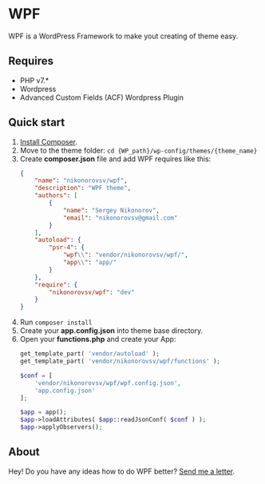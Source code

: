 # WPF
WPF is a WordPress Framework to make yout creating of theme easy.

## Requires
* PHP v7.*
* Wordpress
* Advanced Custom Fields (ACF) Wordpress Plugin

## Quick start
1. [Install Composer](https://getcomposer.org/download/).
2. Move to the theme folder: `cd {WP_path}/wp-config/themes/{theme_name}`
3. Create **composer.json** file and add WPF requires like this:
    ```json
    {
        "name": "nikonorovsv/wpf",
        "description": "WPF theme",
        "authors": [
            {
                "name": "Sergey Nikonorov",
                "email": "nikonorovsv@gmail.com"
            }
        ],
        "autoload": {
            "psr-4": {
                "wpf\\": "vendor/nikonorovsv/wpf/",
                "app\\": "app/"
            }
        },
        "require": {
            "nikonorovsv/wpf": "dev"
        }
    }
    ```
4. Run `composer install`
5. Create your **app.config.json** into theme base directory.
6. Open your **functions.php** and create your App:
    ```php
    get_template_part( 'vendor/autoload' );
    get_template_part( 'vendor/nikonorovsv/wpf/functions' );
 
    $conf = [
    	'vendor/nikonorovsv/wpf/wpf.config.json',
    	'app.config.json'
    ];
    
    $app = app();
    $app->loadAttributes( $app::readJsonConf( $conf ) );
    $app->applyObservers();
    ```

## About
Hey! Do you have any ideas how to do WPF better? 
[Send me a letter](mailto:nikonorovsv@gmail.com).
  
    